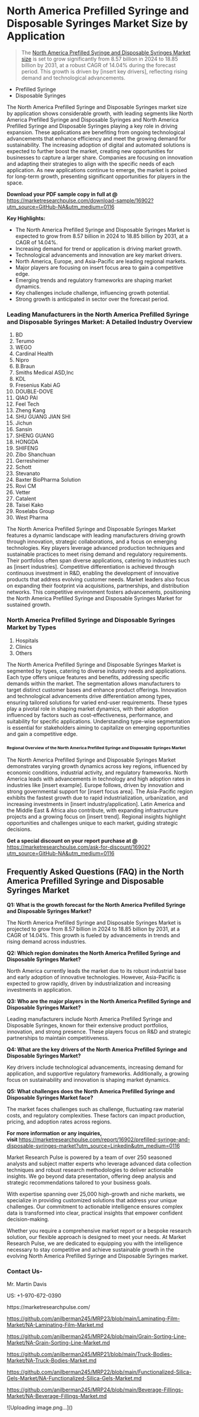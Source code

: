 <h1>North America Prefilled Syringe and Disposable Syringes Market&nbsp;Size by Application</h1><blockquote><p>The <a href="https://marketresearchpulse.com/download-sample/16902?utm_source=GitHub-NA&amp;utm_medium=0116">North America Prefilled Syringe and Disposable Syringes Market size</a> is set to grow significantly from 8.57 billion in 2024 to 18.85 billion by 2031, at a robust CAGR of 14.04% during the forecast period. This growth is driven by [insert key drivers], reflecting rising demand and technological advancements.</p></blockquote><ul><li>Prefilled Syringe<li> Disposable Syringes</li></ul><p>The North America Prefilled Syringe and Disposable Syringes market size by application shows considerable growth, with leading segments like North America Prefilled Syringe and Disposable Syringes and North America Prefilled Syringe and Disposable Syringes playing a key role in driving expansion. These applications are benefiting from ongoing technological advancements that enhance efficiency and meet the growing demand for sustainability. The increasing adoption of digital and automated solutions is expected to further boost the market, creating new opportunities for businesses to capture a larger share. Companies are focusing on innovation and adapting their strategies to align with the specific needs of each application. As new applications continue to emerge, the market is poised for long-term growth, presenting significant opportunities for players in the space.</p><p><strong>Download your PDF sample copy in full at @ </strong><a href="https://marketresearchpulse.com/download-sample/16902?utm_source=GitHub-NA&amp;utm_medium=0116">https://marketresearchpulse.com/download-sample/16902?utm_source=GitHub-NA&amp;utm_medium=0116</a></p><p><strong>Key Highlights: </strong></p><ul><li>The North America Prefilled Syringe and Disposable Syringes Market is expected to grow from 8.57 billion in 2024 to 18.85 billion by 2031, at a CAGR of 14.04%.</li><li>Increasing demand for trend or application is driving market growth.</li><li>Technological advancements and innovation are key market drivers.</li><li>North America, Europe, and Asia-Pacific are leading regional markets.</li><li>Major players are focusing on insert focus area to gain a competitive edge.</li><li>Emerging trends and regulatory frameworks are shaping market dynamics.</li><li>Key challenges include challenge, influencing growth potential.</li><li>Strong growth is anticipated in sector over the forecast period.</li></ul><h3>Leading Manufacturers in the North America Prefilled Syringe and Disposable Syringes Market: A Detailed Industry Overview</h3><ol><li>BD</li><li>Terumo</li><li>WEGO</li><li>Cardinal Health</li><li>Nipro</li><li>B.Braun</li><li>Smiths Medical ASD,Inc</li><li>KDL</li><li>Fresenius Kabi AG</li><li>DOUBLE-DOVE</li><li>QIAO PAI</li><li>Feel Tech</li><li>Zheng Kang</li><li>SHU GUANG JIAN SHI</li><li>Jichun</li><li>Sansin</li><li>SHENG GUANG</li><li>HONGDA</li><li>SHIFENG</li><li>Zibo Shanchuan</li><li>Gerresheimer</li><li>Schott</li><li>Stevanato</li><li>Baxter BioPharma Solution</li><li>Rovi CM</li><li>Vetter</li><li>Catalent</li><li>Taisei Kako</li><li>Roselabs Group</li><li>West Pharma</li></ol><div class="flex max-w-full flex-col flex-grow"><div class="min-h-8 text-message flex w-full flex-col items-end gap-2 whitespace-normal break-words [.text-message+&amp;]:mt-5" dir="auto" data-message-author-role="assistant" data-message-id="fd8432e4-4910-450d-b182-61b7bfb0a01f" data-message-model-slug="gpt-4o"><div class="flex w-full flex-col gap-1 empty:hidden first:pt-[3px]"><div class="markdown prose w-full break-words dark:prose-invert light"><p>The North America Prefilled Syringe and Disposable Syringes Market features a dynamic landscape with leading manufacturers driving growth through innovation, strategic collaborations, and a focus on emerging technologies. Key players leverage advanced production techniques and sustainable practices to meet rising demand and regulatory requirements. Their portfolios often span diverse applications, catering to industries such as [insert industries]. Competitive differentiation is achieved through continuous investment in R&amp;D, enabling the development of innovative products that address evolving customer needs. Market leaders also focus on expanding their footprint via acquisitions, partnerships, and distribution networks. This competitive environment fosters advancements, positioning the North America Prefilled Syringe and Disposable Syringes Market for sustained growth.</p></div></div></div></div><h3>North America Prefilled Syringe and Disposable Syringes Market by Types</h3><ol><li>Hospitals<li> Clinics<li> Others</li></ol><div class="flex max-w-full flex-col flex-grow"><div class="min-h-8 text-message flex w-full flex-col items-end gap-2 whitespace-normal break-words [.text-message+&amp;]:mt-5" dir="auto" data-message-author-role="assistant" data-message-id="084470be-0bb7-4664-bddf-5156b4f41249" data-message-model-slug="gpt-4o-mini"><div class="flex w-full flex-col gap-1 empty:hidden first:pt-[3px]"><div class="markdown prose w-full break-words dark:prose-invert light"><p>The North America Prefilled Syringe and Disposable Syringes Market is segmented by types, catering to diverse industry needs and applications. Each type offers unique features and benefits, addressing specific demands within the market. The segmentation allows manufacturers to target distinct customer bases and enhance product offerings. Innovation and technological advancements drive differentiation among types, ensuring tailored solutions for varied end-user requirements. These types play a pivotal role in shaping market dynamics, with their adoption influenced by factors such as cost-effectiveness, performance, and suitability for specific applications. Understanding type-wise segmentation is essential for stakeholders aiming to capitalize on emerging opportunities and gain a competitive edge.</p></div></div></div></div><h3><span style="font-size: 11px;">Regional Overview of the North America Prefilled Syringe and Disposable Syringes Market</span></h3><div class="flex max-w-full flex-col flex-grow"><div class="min-h-8 text-message flex w-full flex-col items-end gap-2 whitespace-normal break-words [.text-message+&amp;]:mt-5" dir="auto" data-message-author-role="assistant" data-message-id="e9038762-ce64-4e30-91c9-9bd413514231" data-message-model-slug="gpt-4o-mini"><div class="flex w-full flex-col gap-1 empty:hidden first:pt-[3px]"><div class="markdown prose w-full break-words dark:prose-invert light"><p>The North America Prefilled Syringe and Disposable Syringes Market demonstrates varying growth dynamics across key regions, influenced by economic conditions, industrial activity, and regulatory frameworks. North America leads with advancements in technology and high adoption rates in industries like [insert example]. Europe follows, driven by innovation and strong governmental support for [insert focus area]. The Asia-Pacific region exhibits the fastest growth due to rapid industrialization, urbanization, and increasing investments in [insert industry/application]. Latin America and the Middle East &amp; Africa also contribute, with expanding infrastructure projects and a growing focus on [insert trend]. Regional insights highlight opportunities and challenges unique to each market, guiding strategic decisions.</p></div></div></div></div><p><strong>Get a special discount on your report purchase at @ </strong><a href="https://marketresearchpulse.com/ask-for-discount/16902?utm_source=GitHub-NA&amp;utm_medium=0116">https://marketresearchpulse.com/ask-for-discount/16902?utm_source=GitHub-NA&amp;utm_medium=0116</a></p><h2>Frequently Asked Questions (FAQ) in the North America Prefilled Syringe and Disposable Syringes Market</h2><p><strong>Q1: What is the growth forecast for the North America Prefilled Syringe and Disposable Syringes Market?</strong></p><p>The North America Prefilled Syringe and Disposable Syringes Market is projected to grow from 8.57 billion in 2024 to 18.85 billion by 2031, at a CAGR of 14.04%. This growth is fueled by advancements in trends and rising demand across industries.</p><p><strong>Q2: Which region dominates the North America Prefilled Syringe and Disposable Syringes Market?</strong></p><p>North America currently leads the market due to its robust industrial base and early adoption of innovative technologies. However, Asia-Pacific is expected to grow rapidly, driven by industrialization and increasing investments in application.</p><p><strong>Q3: Who are the major players in the North America Prefilled Syringe and Disposable Syringes Market?</strong></p><p>Leading manufacturers include North America Prefilled Syringe and Disposable Syringes, known for their extensive product portfolios, innovation, and strong presence. These players focus on R&amp;D and strategic partnerships to maintain competitiveness.</p><p><strong>Q4: What are the key drivers of the North America Prefilled Syringe and Disposable Syringes Market?</strong></p><p>Key drivers include technological advancements, increasing demand for application, and supportive regulatory frameworks. Additionally, a growing focus on sustainability and innovation is shaping market dynamics.</p><p><strong>Q5: What challenges does the North America Prefilled Syringe and Disposable Syringes Market face?</strong></p><p>The market faces challenges such as challenge, fluctuating raw material costs, and regulatory complexities. These factors can impact production, pricing, and adoption rates across regions.</p><p><strong>For more information or any inquiries, visit&nbsp;</strong><a href="https://marketresearchpulse.com/report/16902/prefilled-syringe-and-disposable-syringes-market?utm_source=Linkedin&utm_medium=0116">https://marketresearchpulse.com/report/16902/prefilled-syringe-and-disposable-syringes-market?utm_source=Linkedin&utm_medium=0116</a></p><p>Market Research Pulse is powered by a team of over 250 seasoned analysts and subject matter experts who leverage advanced data collection techniques and robust research methodologies to deliver actionable insights. We go beyond data presentation, offering deep analysis and strategic recommendations tailored to your business goals.</p><p>With expertise spanning over 25,000 high-growth and niche markets, we specialize in providing customized solutions that address your unique challenges. Our commitment to actionable intelligence ensures complex data is transformed into clear, practical insights that empower confident decision-making.</p><p>Whether you require a comprehensive market report or a bespoke research solution, our flexible approach is designed to meet your needs. At Market Research Pulse, we are dedicated to equipping you with the intelligence necessary to stay competitive and achieve sustainable growth in the evolving North America Prefilled Syringe and Disposable Syringes market.</p><h3><strong>Contact Us-</strong></h3><p>Mr. Martin Davis</p><p>US: +1-970-672-0390</p><p>https://marketresearchpulse.com/</p><p><a href="https://github.com/anilberman245/MRP23/blob/main/Laminating-Film-Market/NA-Laminating-Film-Market.md">https://github.com/anilberman245/MRP23/blob/main/Laminating-Film-Market/NA-Laminating-Film-Market.md</a></p><p><a href="https://github.com/anilberman245/MRP24/blob/main/Grain-Sorting-Line-Market/NA-Grain-Sorting-Line-Market.md">https://github.com/anilberman245/MRP24/blob/main/Grain-Sorting-Line-Market/NA-Grain-Sorting-Line-Market.md</a></p><p><a href="https://github.com/anilberman245/MRP21/blob/main/Truck-Bodies-Market/NA-Truck-Bodies-Market.md">https://github.com/anilberman245/MRP21/blob/main/Truck-Bodies-Market/NA-Truck-Bodies-Market.md</a></p><p><a href="https://github.com/anilberman245/MRP22/blob/main/Functionalized-Silica-Gels-Market/NA-Functionalized-Silica-Gels-Market.md">https://github.com/anilberman245/MRP22/blob/main/Functionalized-Silica-Gels-Market/NA-Functionalized-Silica-Gels-Market.md</a></p><p><a href="https://github.com/anilberman245/MRP24/blob/main/Beverage-Fillings-Market/NA-Beverage-Fillings-Market.md">https://github.com/anilberman245/MRP24/blob/main/Beverage-Fillings-Market/NA-Beverage-Fillings-Market.md</a></p>
![Uploading image.png…]()
